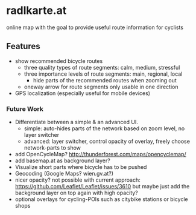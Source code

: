 # radlkarte.at

online map with the goal to provide useful route information for cyclists

## Features
- show recommended bicycle routes
  - three quality types of route segments: calm, medium, stressful
  - three importance levels of route segments: main, regional, local
    - hide parts of the recommended routes when zooming out
  - oneway arrow for route segments only usable in one direction
- GPS localization (especially useful for mobile devices)

### Future Work
- Differentiate between a simple & an advanced UI.
  - simple: auto-hides parts of the network based on zoom level, no layer switcher
  - advanced: layer switcher, control opacity of overlay, freely choose network-parts to show
- add OpenCycleMap? http://thunderforest.com/maps/opencyclemap/
- add basemap.at as background layer?
- Visualize short parts where bicycle has to be pushed
- Geocoding (Google Maps? wien.gv.at?)
- nicer opacity? not possible with current approach: https://github.com/Leaflet/Leaflet/issues/3610
  but maybe just add the background layer on top again with high opacity?
- optional overlays for cycling-POIs such as citybike stations or bicycle shops

